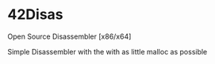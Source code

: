 # 42Disas
Open Source Disassembler [x86/x64]

Simple Disassembler with the with as little malloc as possible
